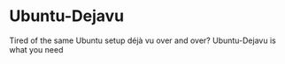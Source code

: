 # Ubuntu-Dejavu

Tired of the same Ubuntu setup déjà vu over and over? Ubuntu-Dejavu is what you need